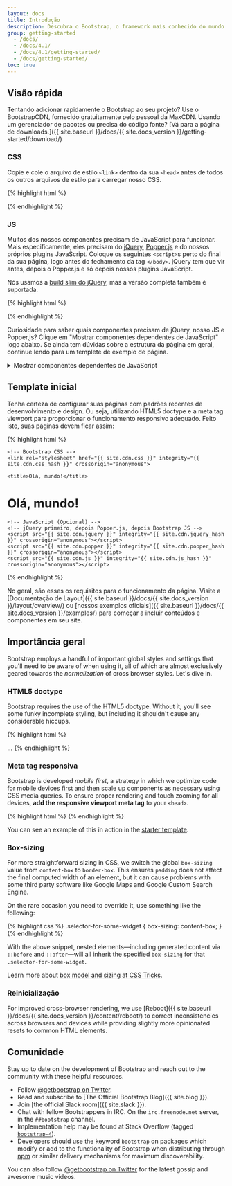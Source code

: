```yaml
---
layout: docs
title: Introdução
description: Descubra o Bootstrap, o framework mais conhecido do mundo para criar sites responsivos e mobile, comece com o BootstrapCDN e nosso template inicial.
group: getting-started
  - /docs/
  - /docs/4.1/
  - /docs/4.1/getting-started/
  - /docs/getting-started/
toc: true
---
```


## Visão rápida

Tentando adicionar rapidamente o Bootstrap ao seu projeto? Use o BootstrapCDN, fornecido gratuitamente pelo pessoal da MaxCDN. Usando um gerenciador de pacotes ou precisa do código fonte? [Vá para a página de downloads.]({{ site.baseurl }}/docs/{{ site.docs_version }}/getting-started/download/)

### CSS

Copie e cole o arquivo de estilo `<link>` dentro da sua `<head>` antes de todos os outros arquivos de estilo para carregar nosso CSS.

{% highlight html %}
<link rel="stylesheet" href="{{ site.cdn.css }}" integrity="{{ site.cdn.css_hash }}" crossorigin="anonymous">
{% endhighlight %}

### JS

Muitos dos nossos componentes precisam de JavaScript para funcionar. Mais especificamente, eles precisam do [jQuery](https://jquery.com), [Popper.js](https://popper.js.org/) e do nossos próprios plugins JavaScript. Coloque os seguintes `<script>`s perto do final da sua página, logo antes do fechamento da tag `</body>`. jQuery tem que vir antes, depois o Popper.js e só depois nossos plugins JavaScript.

Nós usamos a [build slim do jQuery](https://blog.jquery.com/2016/06/09/jquery-3-0-final-released/), mas a versão completa também é suportada.

{% highlight html %}
<script src="{{ site.cdn.jquery }}" integrity="{{ site.cdn.jquery_hash }}" crossorigin="anonymous"></script>
<script src="{{ site.cdn.popper }}" integrity="{{ site.cdn.popper_hash }}" crossorigin="anonymous"></script>
<script src="{{ site.cdn.js }}" integrity="{{ site.cdn.js_hash }}" crossorigin="anonymous"></script>
{% endhighlight %}

Curiosidade para saber quais componentes precisam de jQuery, nosso JS e Popper,js? Clique em "Mostrar componentes dependentes de JavaScript" logo abaixo. Se ainda tem dúvidas sobre a estrutura da página em geral, continue lendo para um templete de exemplo de página.

<details>
<summary class="text-primary mb-3">Mostrar componentes dependentes de JavaScript</summary>
{% capture markdown %}
- Alerts for dismissing
- Buttons for toggling states and checkbox/radio functionality
- Carousel for all slide behaviors, controls, and indicators
- Collapse for toggling visibility of content
- Dropdowns for displaying and positioning (also requires [Popper.js](https://popper.js.org/))
- Modals for displaying, positioning, and scroll behavior
- Navbar for extending our Collapse plugin to implement responsive behavior
- Tooltips and popovers for displaying and positioning (also requires [Popper.js](https://popper.js.org/))
- Scrollspy for scroll behavior and navigation updates
{% endcapture %}
{{ markdown | markdownify }}
</details>

## Template inicial

Tenha certeza de configurar suas páginas com padrões recentes de desenvolvimento e design. Ou seja, utilizando HTML5 doctype e a meta tag viewport para proporcionar o funcionamento responsivo adequado. Feito isto, suas páginas devem ficar assim:

{% highlight html %}
<!doctype html>
<html lang="pt-br">
  <head>
    <!-- Meta tags Obrigatórias -->
    <meta charset="utf-8">
    <meta name="viewport" content="width=device-width, initial-scale=1, shrink-to-fit=no">

    <!-- Bootstrap CSS -->
    <link rel="stylesheet" href="{{ site.cdn.css }}" integrity="{{ site.cdn.css_hash }}" crossorigin="anonymous">

    <title>Olá, mundo!</title>
  </head>
  <body>
    <h1>Olá, mundo!</h1>

    <!-- JavaScript (Opcional) -->
    <!-- jQuery primeiro, depois Popper.js, depois Bootstrap JS -->
    <script src="{{ site.cdn.jquery }}" integrity="{{ site.cdn.jquery_hash }}" crossorigin="anonymous"></script>
    <script src="{{ site.cdn.popper }}" integrity="{{ site.cdn.popper_hash }}" crossorigin="anonymous"></script>
    <script src="{{ site.cdn.js }}" integrity="{{ site.cdn.js_hash }}" crossorigin="anonymous"></script>
  </body>
</html>
{% endhighlight %}

No geral, são esses os requisitos para o funcionamento da página. Visite a [Documentação de Layout]({{ site.baseurl }}/docs/{{ site.docs_version }}/layout/overview/) ou [nossos exemplos oficiais]({{ site.baseurl }}/docs/{{ site.docs_version }}/examples/) para começar a incluir conteúdos e componentes em seu site.

## Importância geral

Bootstrap employs a handful of important global styles and settings that you'll need to be aware of when using it, all of which are almost exclusively geared towards the *normalization* of cross browser styles. Let's dive in.

### HTML5 doctype

Bootstrap requires the use of the HTML5 doctype. Without it, you'll see some funky incomplete styling, but including it shouldn't cause any considerable hiccups.

{% highlight html %}
<!doctype html>
<html lang="en">
  ...
</html>
{% endhighlight %}

### Meta tag responsiva

Bootstrap is developed *mobile first*, a strategy in which we optimize code for mobile devices first and then scale up components as necessary using CSS media queries. To ensure proper rendering and touch zooming for all devices, **add the responsive viewport meta tag** to your `<head>`.

{% highlight html %}
<meta name="viewport" content="width=device-width, initial-scale=1, shrink-to-fit=no">
{% endhighlight %}

You can see an example of this in action in the [starter template](#starter-template).

### Box-sizing

For more straightforward sizing in CSS, we switch the global `box-sizing` value from `content-box` to `border-box`. This ensures `padding` does not affect the final computed width of an element, but it can cause problems with some third party software like Google Maps and Google Custom Search Engine.

On the rare occasion you need to override it, use something like the following:

{% highlight css %}
.selector-for-some-widget {
  box-sizing: content-box;
}
{% endhighlight %}

With the above snippet, nested elements—including generated content via `::before` and `::after`—will all inherit the specified `box-sizing` for that `.selector-for-some-widget`.

Learn more about [box model and sizing at CSS Tricks](https://css-tricks.com/box-sizing/).

### Reinicialização

For improved cross-browser rendering, we use [Reboot]({{ site.baseurl }}/docs/{{ site.docs_version }}/content/reboot/) to correct inconsistencies across browsers and devices while providing slightly more opinionated resets to common HTML elements.

## Comunidade

Stay up to date on the development of Bootstrap and reach out to the community with these helpful resources.

- Follow [@getbootstrap on Twitter](https://twitter.com/getbootstrap).
- Read and subscribe to [The Official Bootstrap Blog]({{ site.blog }}).
- Join [the official Slack room]({{ site.slack }}).
- Chat with fellow Bootstrappers in IRC. On the `irc.freenode.net` server, in the `##bootstrap` channel.
- Implementation help may be found at Stack Overflow (tagged [`bootstrap-4`](https://stackoverflow.com/questions/tagged/bootstrap-4)).
- Developers should use the keyword `bootstrap` on packages which modify or add to the functionality of Bootstrap when distributing through [npm](https://www.npmjs.com/browse/keyword/bootstrap) or similar delivery mechanisms for maximum discoverability.

You can also follow [@getbootstrap on Twitter](https://twitter.com/getbootstrap) for the latest gossip and awesome music videos.
